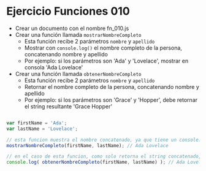 # Ejercicio Funciones 010

* Crear un documento con el nombre fn_010.js
* Crear una función llamada `mostrarNombreCompleto`
  * Esta función recibe 2 parámetros `nombre` y `apellido`
  * Mostrar con `console.log()` el nombre completo de la persona, concatenando nombre y apellido
  * Por ejemplo: si los parámetros son 'Ada' y 'Lovelace', mostrar en consola 'Ada Lovelace'
* Crear una función llamada `obtenerNombreCompleto`
  * Esta función recibe 2 parámetros `nombre` y `apellido`
  * Retornar el nombre completo de la persona, concatenando nombre y apellido
  * Por ejemplo: si los parámetros son 'Grace' y 'Hopper', debe retornar el string resultante 'Grace Hopper'

```js

var firstName = 'Ada';
var lastName = 'Lovelace';

// esta funcion muestra el nombre concatenado, ya que tiene un console.log adentro
mostrarNombreCompleto(firstName, lastName); // Ada Lovelace

// en el caso de esta funcion, como solo retorna el string concatenado, necesito poner el console.log
console.log( obtenerNombreCompleto(firstName, lastName) ); // Ada Lovelace
```